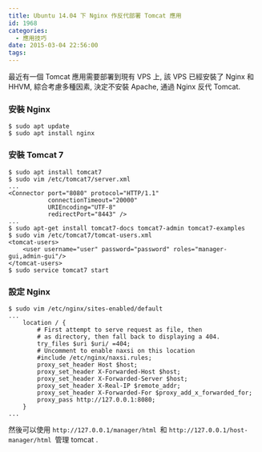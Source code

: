 ```yaml
---
title: Ubuntu 14.04 下 Nginx 作反代部署 Tomcat 應用
id: 1968
categories:
  - 應用技巧
date: 2015-03-04 22:56:00
tags:
---
```


最近有一個 Tomcat 應用需要部署到現有 VPS 上, 該 VPS 已經安裝了 Nginx 和 HHVM, 綜合考慮多種因素, 決定不安裝 Apache, 通過 Nginx 反代 Tomcat.

<!--more-->

### 安裝 Nginx

```
$ sudo apt update
$ sudo apt install nginx
```

### 安裝 Tomcat 7

```
$ sudo apt install tomcat7
$ sudo vim /etc/tomcat7/server.xml
...
<Connector port="8080" protocol="HTTP/1.1"
           connectionTimeout="20000"
           URIEncoding="UTF-8"
           redirectPort="8443" />
...
$ sudo apt-get install tomcat7-docs tomcat7-admin tomcat7-examples
$ sudo vim /etc/tomcat7/tomcat-users.xml
<tomcat-users>
    <user username="user" password="password" roles="manager-gui,admin-gui"/>
</tomcat-users>
$ sudo service tomcat7 start
```

### 設定 Nginx

```
$ sudo vim /etc/nginx/sites-enabled/default
...
    location / {
        # First attempt to serve request as file, then
        # as directory, then fall back to displaying a 404.
        try_files $uri $uri/ =404;
        # Uncomment to enable naxsi on this location
        #include /etc/nginx/naxsi.rules;
        proxy_set_header Host $host;
        proxy_set_header X-Forwarded-Host $host;
        proxy_set_header X-Forwarded-Server $host;
        proxy_set_header X-Real-IP $remote_addr;
        proxy_set_header X-Forwarded-For $proxy_add_x_forwarded_for;
        proxy_pass http://127.0.0.1:8080;
    }
...
```

然後可以使用 `http://127.0.0.1/manager/html `和 `http://127.0.0.1/host-manager/html `管理 tomcat .

